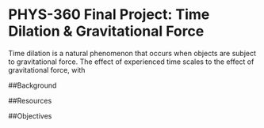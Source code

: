 # PHYS-360 Final Project: Time Dilation & Gravitational Force
 Time dilation is a natural phenomenon that occurs when objects are subject to gravitational force. The effect of experienced time scales to the effect of gravitational force, with 

 ##Background

 ##Resources

 ##Objectives
